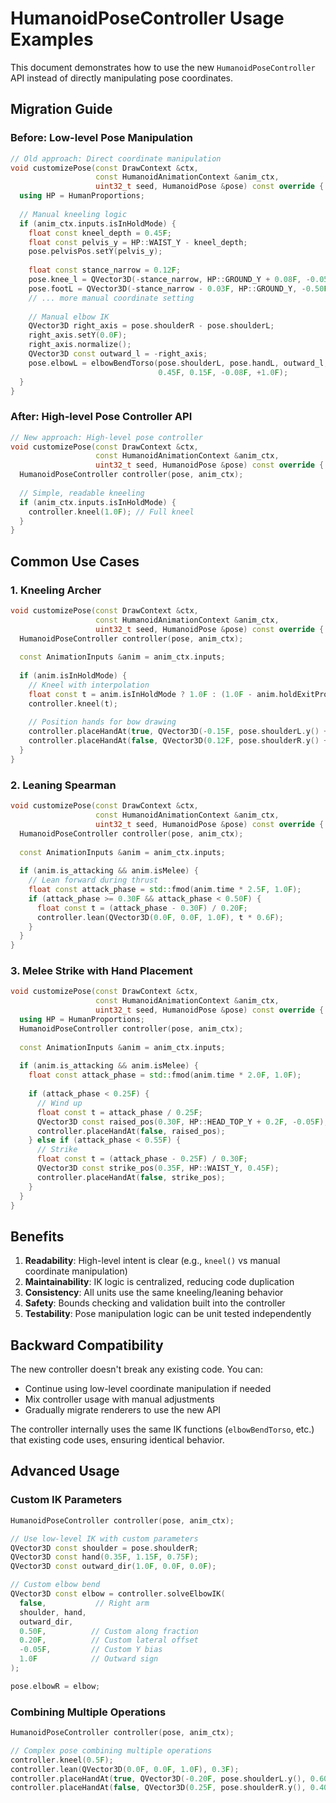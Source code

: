 # HumanoidPoseController Usage Examples

This document demonstrates how to use the new `HumanoidPoseController` API instead of directly manipulating pose coordinates.

## Migration Guide

### Before: Low-level Pose Manipulation

```cpp
// Old approach: Direct coordinate manipulation
void customizePose(const DrawContext &ctx,
                   const HumanoidAnimationContext &anim_ctx,
                   uint32_t seed, HumanoidPose &pose) const override {
  using HP = HumanProportions;
  
  // Manual kneeling logic
  if (anim_ctx.inputs.isInHoldMode) {
    float const kneel_depth = 0.45F;
    float const pelvis_y = HP::WAIST_Y - kneel_depth;
    pose.pelvisPos.setY(pelvis_y);
    
    float const stance_narrow = 0.12F;
    pose.knee_l = QVector3D(-stance_narrow, HP::GROUND_Y + 0.08F, -0.05F);
    pose.footL = QVector3D(-stance_narrow - 0.03F, HP::GROUND_Y, -0.50F);
    // ... more manual coordinate setting
    
    // Manual elbow IK
    QVector3D right_axis = pose.shoulderR - pose.shoulderL;
    right_axis.setY(0.0F);
    right_axis.normalize();
    QVector3D const outward_l = -right_axis;
    pose.elbowL = elbowBendTorso(pose.shoulderL, pose.handL, outward_l, 
                                 0.45F, 0.15F, -0.08F, +1.0F);
  }
}
```

### After: High-level Pose Controller API

```cpp
// New approach: High-level pose controller
void customizePose(const DrawContext &ctx,
                   const HumanoidAnimationContext &anim_ctx,
                   uint32_t seed, HumanoidPose &pose) const override {
  HumanoidPoseController controller(pose, anim_ctx);
  
  // Simple, readable kneeling
  if (anim_ctx.inputs.isInHoldMode) {
    controller.kneel(1.0F); // Full kneel
  }
}
```

## Common Use Cases

### 1. Kneeling Archer

```cpp
void customizePose(const DrawContext &ctx,
                   const HumanoidAnimationContext &anim_ctx,
                   uint32_t seed, HumanoidPose &pose) const override {
  HumanoidPoseController controller(pose, anim_ctx);
  
  const AnimationInputs &anim = anim_ctx.inputs;
  
  if (anim.isInHoldMode) {
    // Kneel with interpolation
    float const t = anim.isInHoldMode ? 1.0F : (1.0F - anim.holdExitProgress);
    controller.kneel(t);
    
    // Position hands for bow drawing
    controller.placeHandAt(true, QVector3D(-0.15F, pose.shoulderL.y() + 0.30F, 0.55F));
    controller.placeHandAt(false, QVector3D(0.12F, pose.shoulderR.y() + 0.15F, 0.10F));
  }
}
```

### 2. Leaning Spearman

```cpp
void customizePose(const DrawContext &ctx,
                   const HumanoidAnimationContext &anim_ctx,
                   uint32_t seed, HumanoidPose &pose) const override {
  HumanoidPoseController controller(pose, anim_ctx);
  
  const AnimationInputs &anim = anim_ctx.inputs;
  
  if (anim.is_attacking && anim.isMelee) {
    // Lean forward during thrust
    float const attack_phase = std::fmod(anim.time * 2.5F, 1.0F);
    if (attack_phase >= 0.30F && attack_phase < 0.50F) {
      float const t = (attack_phase - 0.30F) / 0.20F;
      controller.lean(QVector3D(0.0F, 0.0F, 1.0F), t * 0.6F);
    }
  }
}
```

### 3. Melee Strike with Hand Placement

```cpp
void customizePose(const DrawContext &ctx,
                   const HumanoidAnimationContext &anim_ctx,
                   uint32_t seed, HumanoidPose &pose) const override {
  using HP = HumanProportions;
  HumanoidPoseController controller(pose, anim_ctx);
  
  const AnimationInputs &anim = anim_ctx.inputs;
  
  if (anim.is_attacking && anim.isMelee) {
    float const attack_phase = std::fmod(anim.time * 2.0F, 1.0F);
    
    if (attack_phase < 0.25F) {
      // Wind up
      float const t = attack_phase / 0.25F;
      QVector3D const raised_pos(0.30F, HP::HEAD_TOP_Y + 0.2F, -0.05F);
      controller.placeHandAt(false, raised_pos);
    } else if (attack_phase < 0.55F) {
      // Strike
      float const t = (attack_phase - 0.25F) / 0.30F;
      QVector3D const strike_pos(0.35F, HP::WAIST_Y, 0.45F);
      controller.placeHandAt(false, strike_pos);
    }
  }
}
```

## Benefits

1. **Readability**: High-level intent is clear (e.g., `kneel()` vs manual coordinate manipulation)
2. **Maintainability**: IK logic is centralized, reducing code duplication
3. **Consistency**: All units use the same kneeling/leaning behavior
4. **Safety**: Bounds checking and validation built into the controller
5. **Testability**: Pose manipulation logic can be unit tested independently

## Backward Compatibility

The new controller doesn't break any existing code. You can:
- Continue using low-level coordinate manipulation if needed
- Mix controller usage with manual adjustments
- Gradually migrate renderers to use the new API

The controller internally uses the same IK functions (`elbowBendTorso`, etc.) that existing code uses, ensuring identical behavior.

## Advanced Usage

### Custom IK Parameters

```cpp
HumanoidPoseController controller(pose, anim_ctx);

// Use low-level IK with custom parameters
QVector3D const shoulder = pose.shoulderR;
QVector3D const hand(0.35F, 1.15F, 0.75F);
QVector3D const outward_dir(1.0F, 0.0F, 0.0F);

// Custom elbow bend
QVector3D const elbow = controller.solveElbowIK(
  false,           // Right arm
  shoulder, hand,
  outward_dir,
  0.50F,          // Custom along fraction
  0.20F,          // Custom lateral offset
  -0.05F,         // Custom Y bias
  1.0F            // Outward sign
);

pose.elbowR = elbow;
```

### Combining Multiple Operations

```cpp
HumanoidPoseController controller(pose, anim_ctx);

// Complex pose combining multiple operations
controller.kneel(0.5F);
controller.lean(QVector3D(0.0F, 0.0F, 1.0F), 0.3F);
controller.placeHandAt(true, QVector3D(-0.20F, pose.shoulderL.y(), 0.60F));
controller.placeHandAt(false, QVector3D(0.25F, pose.shoulderR.y(), 0.40F));
```

